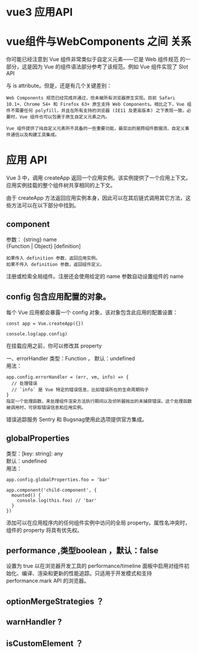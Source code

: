 # vue3 应用API

# vue组件与WebComponents 之间 关系  
你可能已经注意到 Vue 组件非常类似于自定义元素——它是 Web 组件规范 的一部分，这是因为 Vue 的组件语法部分参考了该规范。例如 Vue 组件实现了 Slot API

与 is attribute。但是，还是有几个关键差别：

    Web Components 规范已经完成并通过，但未被所有浏览器原生实现。目前 Safari 10.1+、Chrome 54+ 和 Firefox 63+ 原生支持 Web Components。相比之下，Vue 组件不需要任何 polyfill，并且在所有支持的浏览器 (IE11 及更高版本) 之下表现一致。必要时，Vue 组件也可以包裹于原生自定义元素之内。

    Vue 组件提供了纯自定义元素所不具备的一些重要功能，最突出的是跨组件数据流、自定义事件通信以及构建工具集成。  

# 应用 API  
 Vue 3 中，调用 createApp 返回一个应用实例。该实例提供了一个应用上下文。应用实例挂载的整个组件树共享相同的上下文。

 由于 createApp 方法返回应用实例本身，因此可以在其后链式调用其它方法，这些方法可以在以下部分中找到。
## component
参数：
    {string} name   
    {Function | Object} [definition]    

    如果传入 definition 参数，返回应用实例。
    如果不传入 definition 参数，返回组件定义。  

注册或检索全局组件。注册还会使用给定的 name 参数自动设置组件的 name

## config 包含应用配置的对象。
每个 Vue 应用都会暴露一个 config 对象，该对象包含此应用的配置设置：
```
const app = Vue.createApp({})

console.log(app.config)

```

在挂载应用之前，你可以修改其 property  

一、errorHandler  类型：Function ， 默认：undefined  
用法：
```
app.config.errorHandler = (err, vm, info) => {
  // 处理错误
  // `info` 是 Vue 特定的错误信息，比如错误所在的生命周期钩子
}
指定一个处理函数，来处理组件渲染方法执行期间以及侦听器抛出的未捕获错误。这个处理函数被调用时，可获取错误信息和应用实例。
```
错误追踪服务 Sentry 和 Bugsnag使用此选项提供官方集成。

 

## globalProperties  
类型：[key: string]: any   
默认：undefined   
用法：
```
app.config.globalProperties.foo = 'bar'

app.component('child-component', {
  mounted() {
    console.log(this.foo) // 'bar'
  }
})
```

添加可以在应用程序内的任何组件实例中访问的全局 property。属性名冲突时，组件的 property 将具有优先权。

##  performance ,类型boolean ，默认：false
设置为 true 以在浏览器开发工具的 performance/timeline 面板中启用对组件初始化、编译、渲染和更新的性能追踪。只适用于开发模式和支持 performance.mark API 的浏览器。



## optionMergeStrategies ？
## warnHandler  ?  
## isCustomElement ？


